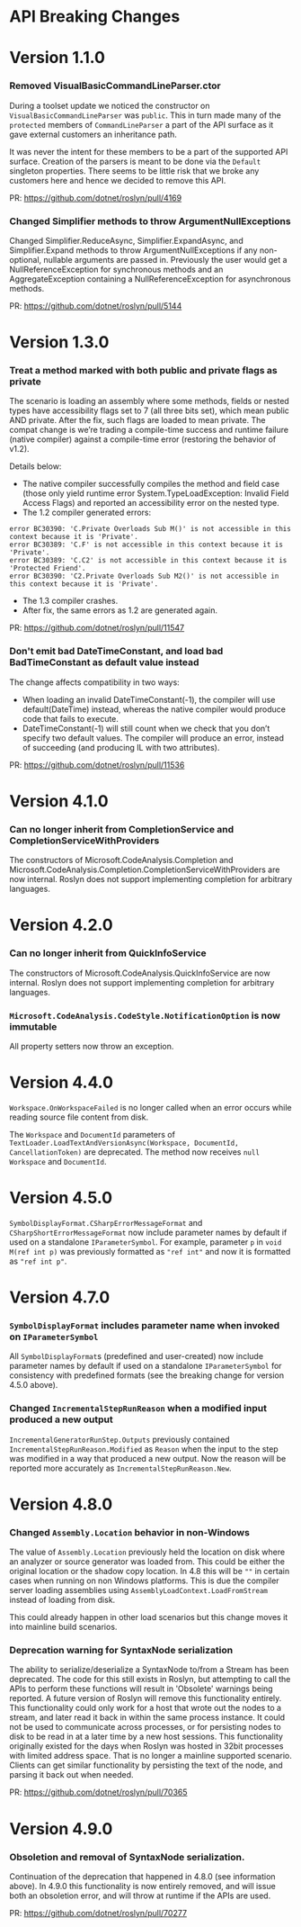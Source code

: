 API Breaking Changes
====

# Version 1.1.0 

### Removed VisualBasicCommandLineParser.ctor 
During a toolset update we noticed the constructor on `VisualBasicCommandLineParser` was `public`.  This in turn made many of the `protected` members of `CommandLineParser` a part of the API surface as it gave external customers an inheritance path.  

It was never the intent for these members to be a part of the supported API surface.  Creation of the parsers is meant to be done via the `Default` singleton properties.  There seems to be little risk that we broke any customers here and hence we decided to remove this API.  

PR: https://github.com/dotnet/roslyn/pull/4169

### Changed Simplifier methods to throw ArgumentNullExceptions 
Changed Simplifier.ReduceAsync, Simplifier.ExpandAsync, and Simplifier.Expand methods to throw ArgumentNullExceptions if any non-optional, nullable arguments are passed in.  Previously the user would get a NullReferenceException for synchronous methods and an AggregateException containing a NullReferenceException for asynchronous methods.

PR: https://github.com/dotnet/roslyn/pull/5144

# Version 1.3.0

### Treat a method marked with both public and private flags as private

The scenario is loading an assembly where some methods, fields or nested types have accessibility flags set to 7 (all three bits set), which mean public AND private.
After the fix, such flags are loaded to mean private.
The compat change is we’re trading a compile-time success and runtime failure (native compiler) against a compile-time error (restoring the behavior of v1.2).

Details below:

- The native compiler successfully compiles the method and field case (those only yield runtime error System.TypeLoadException: Invalid Field Access Flags) and reported an accessibility error on the nested type.
- The 1.2 compiler generated errors:
```
error BC30390: 'C.Private Overloads Sub M()' is not accessible in this context because it is 'Private'.
error BC30389: 'C.F' is not accessible in this context because it is 'Private'.
error BC30389: 'C.C2' is not accessible in this context because it is 'Protected Friend'.
error BC30390: 'C2.Private Overloads Sub M2()' is not accessible in this context because it is 'Private'.
```
- The 1.3 compiler crashes.
- After fix, the same errors as 1.2 are generated again.

PR: https://github.com/dotnet/roslyn/pull/11547

### Don't emit bad DateTimeConstant, and load bad BadTimeConstant as default value instead

The change affects compatibility in two ways:

- When loading an invalid DateTimeConstant(-1), the compiler will use default(DateTime) instead, whereas the native compiler would produce code that fails to execute.
- DateTimeConstant(-1) will still count when we check that you don’t specify two default values. The compiler will produce an error, instead of succeeding (and producing IL with two attributes).

PR: https://github.com/dotnet/roslyn/pull/11536

# Version 4.1.0

### Can no longer inherit from CompletionService and CompletionServiceWithProviders

The constructors of Microsoft.CodeAnalysis.Completion and Microsoft.CodeAnalysis.Completion.CompletionServiceWithProviders are now internal.
Roslyn does not support implementing completion for arbitrary languages.

# Version 4.2.0

### Can no longer inherit from QuickInfoService

The constructors of Microsoft.CodeAnalysis.QuickInfoService are now internal.
Roslyn does not support implementing completion for arbitrary languages.

### `Microsoft.CodeAnalysis.CodeStyle.NotificationOption` is now immutable

All property setters now throw an exception.

# Version 4.4.0

`Workspace.OnWorkspaceFailed` is no longer called when an error occurs while reading source file content from disk.

The `Workspace` and `DocumentId` parameters of `TextLoader.LoadTextAndVersionAsync(Workspace, DocumentId, CancellationToken)` are deprecated.
The method now receives `null` `Workspace` and `DocumentId`.

# Version 4.5.0

`SymbolDisplayFormat.CSharpErrorMessageFormat` and `CSharpShortErrorMessageFormat` now include parameter names by default if used on a standalone `IParameterSymbol`.
For example, parameter `p` in `void M(ref int p)` was previously formatted as `"ref int"` and now it is formatted as `"ref int p"`.

# Version 4.7.0

### `SymbolDisplayFormat` includes parameter name when invoked on `IParameterSymbol`

All `SymbolDisplayFormat`s (predefined and user-created) now include parameter names by default if used on a standalone `IParameterSymbol` for consistency with predefined formats (see the breaking change for version 4.5.0 above).

### Changed `IncrementalStepRunReason` when a modified input produced a new output

`IncrementalGeneratorRunStep.Outputs` previously contained `IncrementalStepRunReason.Modified` as `Reason`
when the input to the step was modified in a way that produced a new output.
Now the reason will be reported more accurately as `IncrementalStepRunReason.New`.

# Version 4.8.0

### Changed `Assembly.Location` behavior in non-Windows

The value of `Assembly.Location` previously held the location on disk where an analyzer or source generator was loaded from. This could be either the original location or the shadow copy location. In 4.8 this will be `""` in certain cases when running on non Windows platforms. This is due the compiler server loading assemblies using `AssemblyLoadContext.LoadFromStream` instead of loading from disk. 

This could already happen in other load scenarios but this change moves it into mainline build scenarios. 

### Deprecation warning for SyntaxNode serialization

The ability to serialize/deserialize a SyntaxNode to/from a Stream has been deprecated. The code for this still exists in Roslyn, but attempting to call the APIs to perform these functions will result in 'Obsolete' warnings being reported. A future version of Roslyn will remove this functionality entirely. This functionality could only work for a host that wrote out the nodes to a stream, and later read it back in within the same process instance. It could not be used to communicate across processes, or for persisting nodes to disk to be read in at a later time by a new host sessions. This functionality originally existed for the days when Roslyn was hosted in 32bit processes with limited address space. That is no longer a mainline supported scenario. Clients can get similar functionality by persisting the text of the node, and parsing it back out when needed.

PR: https://github.com/dotnet/roslyn/pull/70365

# Version 4.9.0

### Obsoletion and removal of SyntaxNode serialization.

Continuation of the deprecation that happened in 4.8.0 (see information above).  In 4.9.0 this functionality is now entirely removed, and will issue both an obsoletion error, and will throw at runtime if the APIs are used.

PR: https://github.com/dotnet/roslyn/pull/70277